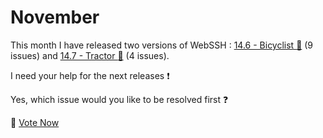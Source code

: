 # November
This month I have released two versions of WebSSH : [14.6 - Bicyclist :bicyclist:](/documentation/changelog/14.6/) (9 issues) and [14.7 - Tractor :tractor:](/documentation/changelog/14.7/) (4 issues).

I need your help for the next releases :exclamation: 

Yes, which issue would you like to be resolved first :question:

:postbox: [Vote Now](/issue-polling)